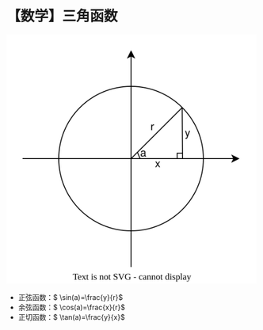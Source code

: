 # 【数学】三角函数

![三角函数](../../../../assets/images/三角函数.drawio.svg)

- 正弦函数：$ \sin(a)=\frac{y}{r}$
- 余弦函数：$ \cos(a)=\frac{x}{r}$
- 正切函数：$ \tan(a)=\frac{y}{x}$
